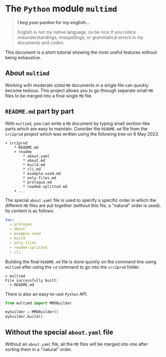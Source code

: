 The `Python` module `multimd`
=============================

> **I beg your pardon for my english...**
>
> English is not my native language, so be nice if you notice misunderstandings, misspellings, or grammatical errors in my documents and codes.

This document is a short tutorial showing the most useful features without being exhaustive.


About `multimd`
---------------

Working with moderate sized `MD` documents in a single file can quickly become tedious. This project allows you to go through separate small `MD` files to be merged into a final single `MD` file.


`README.md` part by part
------------------------

With `multimd`, you can write a `MD` document by typing small section-like parts which are easy to maintain. Consider the `README.md` file from the `src2prod` project which was written using the following tree on 6 May 2023.

~~~
+ src2prod
    * README.md
    + readme
        * about.yaml
        * about.md
        * build.md
        * cli.md
        * example-used.md
        * only-files.md
        * prologue.md
        * readme-splitted.md
    + ...
~~~

The special `about.yaml` file is used to specify a specific order in which the different `MD` files are put together (without this file, a "natural" order is used). Its content is as follows.

~~~yaml
toc:
  - prologue
  - about
  - example-used
  - build
  - only-files
  - readme-splitted
  - cli
~~~

Building the final `README.md` file is done quickly on the command line using `multimd` after using the `cd` command to go into the `src2prod` folder.

~~~
> multimd
File successfully built:
  + README.md
~~~


There is also an easy-to-use `Python` API.

~~~python
from multimd import MMDBuilder

mybuilder = MMDBuilder()
mybuilder.build()
~~~


Without the special `about.yaml` file
-------------------------------------

Without an `about.yaml` file, all the `MD` files will be merged into one after sorting them in a "natural" order.